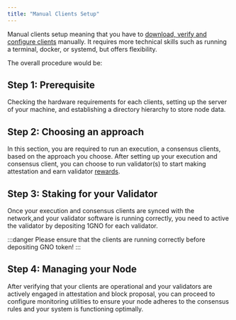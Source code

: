 ```yaml
---
title: "Manual Clients Setup"
---
```


Manual clients setup meaning that you have to [download, verify and configure clients](../README.md#manual-setup) manually. It requires more technical skills such as running a terminal, docker, or systemd, but offers flexibility. 

The overall procedure would be:
## Step 1: Prerequisite

Checking the hardware requirements for each clients, setting up the server of your machine, and establishing a directory hierarchy to store node data.

<div className="row">
<box href="./prerequisite" title="Prerequisite"/>
</div>

## Step 2: Choosing an approach 
In this section, you are required to run an execution, a consensus clients, based on the approach you choose. After setting up your execution and consensus client, you can choose to run validator(s) to start making attestation and earn validator [rewards](../rewards-penalties.md).


<div className="row">
<box href="./running-with-cli" title="Running with CLI"/>
<box href="./running-with-docker" title="Running with Docker"/>
<box href="./running-with-systemd" title="Running with systemd"/>
</div>

## Step 3: Staking for your Validator
Once your execution and consensus clients are synced with the network,and your validator software is running correctly, you need to active the validator by depositing 1GNO for each validator. 

:::danger
Please ensure that the clients are running correctly before depositing GNO token!
:::
<div className="row">
<box href="./staking-for-validator" title="Staking for Validator"/>
</div>


## Step 4: Managing your Node
After verifying that your clients are operational and your validators are actively engaged in attestation and block proposal, you can proceed to configure monitoring utilities to ensure your node adheres to the consensus rules and your system is functioning optimally.

<div className="row">
<box href="../management" title="Managing for Validator"/>
</div>

